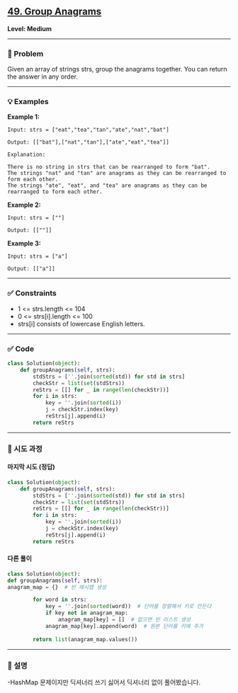 ## [49. Group Anagrams](https://leetcode.com/problems/group-anagrams/description/?envType=study-plan-v2&envId=top-interview-150)

**Level: Medium**

---

### 📝 Problem

Given an array of strings strs, group the anagrams together. You can return the answer in any order.

---

### 💡 Examples

**Example 1:**
```text
Input: strs = ["eat","tea","tan","ate","nat","bat"]

Output: [["bat"],["nat","tan"],["ate","eat","tea"]]

Explanation:

There is no string in strs that can be rearranged to form "bat".
The strings "nat" and "tan" are anagrams as they can be rearranged to form each other.
The strings "ate", "eat", and "tea" are anagrams as they can be rearranged to form each other.
```

**Example 2:**
```text
Input: strs = [""]

Output: [[""]]
```

**Example 3:**
```text
Input: strs = ["a"]

Output: [["a"]]
```

---

### ✅ Constraints
- 1 <= strs.length <= 104
- 0 <= strs[i].length <= 100
- strs[i] consists of lowercase English letters.

---

### ✅ Code

```python
class Solution(object):
    def groupAnagrams(self, strs):
        stdStrs = [''.join(sorted(std)) for std in strs]
        checkStr = list(set(stdStrs))
        reStrs = [[] for _ in range(len(checkStr))]
        for i in strs:
            key = ''.join(sorted(i))
            j = checkStr.index(key)
            reStrs[j].append(i)
        return reStrs
```

---

### 🔁 시도 과정

#### 마지막 시도 (정답)
```python
class Solution(object):
    def groupAnagrams(self, strs):
        stdStrs = [''.join(sorted(std)) for std in strs]
        checkStr = list(set(stdStrs))
        reStrs = [[] for _ in range(len(checkStr))]
        for i in strs:
            key = ''.join(sorted(i))
            j = checkStr.index(key)
            reStrs[j].append(i)
        return reStrs
```

#### 다른 풀이
```python
class Solution(object):
def groupAnagrams(self, strs):
anagram_map = {}  # 빈 해시맵 생성

        for word in strs:
            key = ''.join(sorted(word))  # 단어를 정렬해서 키로 만든다
            if key not in anagram_map:
                anagram_map[key] = []  # 없으면 빈 리스트 생성
            anagram_map[key].append(word)  # 원본 단어를 키에 추가
        
        return list(anagram_map.values())
```

---

### 📌 설명
-HashMap 문제이지만 딕셔너리 쓰기 싫어서 딕셔너리 없이 풀어봤습니다.